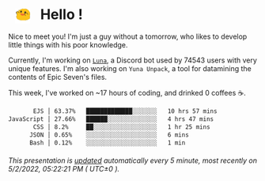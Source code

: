 <h1>   <img src="./spoink.gif" style="vertical-align:middle;" width="30px">   Hello ! </h1>

Nice to meet you! I'm just a guy without a tomorrow, who likes to develop little things with his poor knowledge.

Currently, I'm working on <a href='https://github.com/Asgarrrr/Luna'>`Luna`</a>, a Discord bot used by 74543 users with very unique features. I'm also working on `Yuna Unpack`, a tool for datamining the contents of Epic Seven's files.

This week, I've worked on ~17 hours of coding, and drinked 0 coffees ☕.

```
       EJS │ 63.37%   █████████████░░░░░░░   10 hrs 57 mins
JavaScript │ 27.66%   ██████░░░░░░░░░░░░░░   4 hrs 47 mins
       CSS │ 8.2%     ██░░░░░░░░░░░░░░░░░░   1 hr 25 mins
      JSON │ 0.65%    ░░░░░░░░░░░░░░░░░░░░   6 mins
      Bash │ 0.12%    ░░░░░░░░░░░░░░░░░░░░   1 min
```

###### This presentation is [updated](https://github.com/Asgarrrr) automatically every 5 minute, most recently on 5/2/2022, 05:22:21 PM ( UTC±0 ).